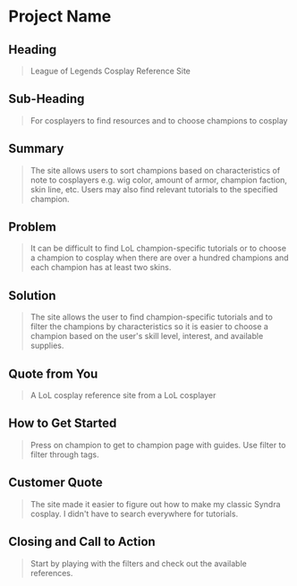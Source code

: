 # Project Name #

<!--
> This material was originally posted [here](http://www.quora.com/What-is-Amazons-approach-to-product-development-and-product-management). It is reproduced here for posterities sake.

There is an approach called "working backwards" that is widely used at Amazon. They work backwards from the customer, rather than starting with an idea for a product and trying to bolt customers onto it. While working backwards can be applied to any specific product decision, using this approach is especially important when developing new products or features.

For new initiatives a product manager typically starts by writing an internal press release announcing the finished product. The target audience for the press release is the new/updated product's customers, which can be retail customers or internal users of a tool or technology. Internal press releases are centered around the customer problem, how current solutions (internal or external) fail, and how the new product will blow away existing solutions.

If the benefits listed don't sound very interesting or exciting to customers, then perhaps they're not (and shouldn't be built). Instead, the product manager should keep iterating on the press release until they've come up with benefits that actually sound like benefits. Iterating on a press release is a lot less expensive than iterating on the product itself (and quicker!).

If the press release is more than a page and a half, it is probably too long. Keep it simple. 3-4 sentences for most paragraphs. Cut out the fat. Don't make it into a spec. You can accompany the press release with a FAQ that answers all of the other business or execution questions so the press release can stay focused on what the customer gets. My rule of thumb is that if the press release is hard to write, then the product is probably going to suck. Keep working at it until the outline for each paragraph flows.

Oh, and I also like to write press-releases in what I call "Oprah-speak" for mainstream consumer products. Imagine you're sitting on Oprah's couch and have just explained the product to her, and then you listen as she explains it to her audience. That's "Oprah-speak", not "Geek-speak".

Once the project moves into development, the press release can be used as a touchstone; a guiding light. The product team can ask themselves, "Are we building what is in the press release?" If they find they're spending time building things that aren't in the press release (overbuilding), they need to ask themselves why. This keeps product development focused on achieving the customer benefits and not building extraneous stuff that takes longer to build, takes resources to maintain, and doesn't provide real customer benefit (at least not enough to warrant inclusion in the press release).
 -->

## Heading ##
  > League of Legends Cosplay Reference Site

## Sub-Heading ##
  > For cosplayers to find resources and to choose champions to cosplay

## Summary ##
  > The site allows users to sort champions based on characteristics of note to cosplayers e.g. wig color, amount of armor, champion faction, skin line, etc. Users may also find relevant tutorials to the specified champion.

## Problem ##
  > It can be difficult to find LoL champion-specific tutorials or to choose a champion to cosplay when there are over a hundred champions and each champion has at least two skins.

## Solution ##
  > The site allows the user to find champion-specific tutorials and to filter the champions by characteristics so it is easier to choose a champion based on the user's skill level, interest, and available supplies.

## Quote from You ##
  > A LoL cosplay reference site from a LoL cosplayer

## How to Get Started ##
  > Press on champion to get to champion page with guides. Use filter to filter through tags.

## Customer Quote ##
  > The site made it easier to figure out how to make my classic Syndra cosplay. I didn't have to search everywhere for tutorials.

## Closing and Call to Action ##
  > Start by playing with the filters and check out the available references.

